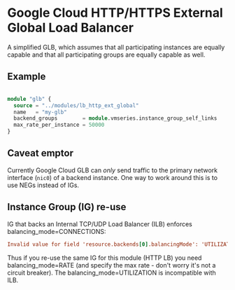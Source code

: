 # Google Cloud HTTP/HTTPS External Global Load Balancer

A simplified GLB, which assumes that all participating instances are equally capable and that all
participating groups are equally capable as well.

## Example

```terraform

module "glb" {
  source = "../modules/lb_http_ext_global"
  name   = "my-glb"
  backend_groups        = module.vmseries.instance_group_self_links
  max_rate_per_instance = 50000
}

```

## Caveat emptor

Currently Google Cloud GLB can *only* send traffic to the primary network interface (`nic0`) of a backend instance.
One way to work around this is to use NEGs instead of IGs.

## Instance Group (IG) re-use

IG that backs an Internal TCP/UDP Load Balancer (ILB) enforces balancing_mode=CONNECTIONS:

```ini
Invalid value for field 'resource.backends[0].balancingMode': 'UTILIZATION'. Balancing mode must be CONNECTION for an INTERNAL backend service
```

Thus if you re-use the same IG for this module (HTTP LB) you need balancing_mode=RATE (and specify the max rate - don't worry it's not a circuit breaker). The balancing_mode=UTILIZATION is incompatible with ILB.
